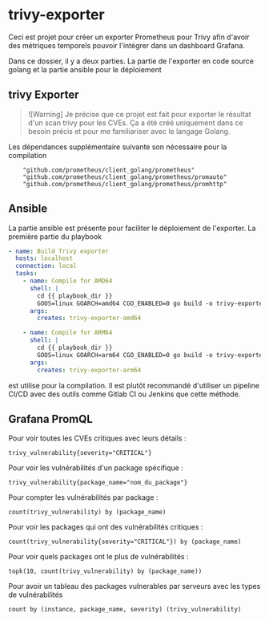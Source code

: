 # trivy-exporter

Ceci est projet pour créer un exporter Prometheus pour Trivy afin d'avoir des métriques temporels pouvoir l'intégrer dans un dashboard Grafana.

Dans ce dossier, il y a deux parties. La partie de l'exporter en code source golang et la partie ansible pour le déploiement

## trivy Exporter

>![Warning] Je précise que ce projet est fait pour exporter le résultat d'un scan trivy pour les CVEs. Ça a été créé uniquement dans ce besoin précis et pour me familiariser avec le langage Golang.

Les dépendances supplémentaire suivante son nécessaire pour la compilation

```golang
	"github.com/prometheus/client_golang/prometheus"
	"github.com/prometheus/client_golang/prometheus/promauto"
	"github.com/prometheus/client_golang/prometheus/promhttp"
```

## Ansible

La partie ansible est présente pour faciliter le déploiement de l'exporter. La première partie du playbook

```yaml
- name: Build Trivy exporter
  hosts: localhost
  connection: local
  tasks:
    - name: Compile for AMD64
      shell: |
        cd {{ playbook_dir }}
        GOOS=linux GOARCH=amd64 CGO_ENABLED=0 go build -o trivy-exporter-amd64
      args:
        creates: trivy-exporter-amd64

    - name: Compile for ARM64
      shell: |
        cd {{ playbook_dir }}
        GOOS=linux GOARCH=arm64 CGO_ENABLED=0 go build -o trivy-exporter-arm64
      args:
        creates: trivy-exporter-arm64
```

est utilise pour la compilation. Il est plutôt recommandé d'utiliser un pipeline CI/CD avec des outils comme Gitlab CI ou Jenkins que cette méthode.

## Grafana PromQL

Pour voir toutes les CVEs critiques avec leurs détails :

```promql
trivy_vulnerability{severity="CRITICAL"}
```

Pour voir les vulnérabilités d'un package spécifique :

```promql
trivy_vulnerability{package_name="nom_du_package"}
```

Pour compter les vulnérabilités par package :

```promql
count(trivy_vulnerability) by (package_name)
```

Pour voir les packages qui ont des vulnérabilités critiques :

```promql
count(trivy_vulnerability{severity="CRITICAL"}) by (package_name)
```

Pour voir quels packages ont le plus de vulnérabilités :

```promql
topk(10, count(trivy_vulnerability) by (package_name))
```

Pour avoir un tableau des packages vulnerables par serveurs avec les types de vulnérabilités

```promql
count by (instance, package_name, severity) (trivy_vulnerability)
```